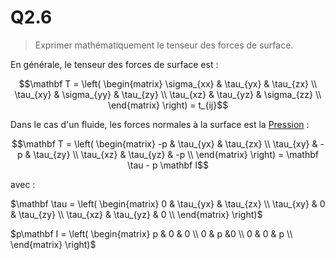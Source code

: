 # Q2.6

> Exprimer mathématiquement le tenseur des forces de surface.

En générale, le tenseur des forces de surface est :

$$\mathbf T = 
\left(
\begin{matrix}
	\sigma_{xx} & \tau_{yx} & \tau_{zx} \\
	\tau_{xy} & \sigma_{yy} & \tau_{zy} \\
	\tau_{xz} & \tau_{yz} & \sigma_{zz} \\
\end{matrix} 
\right) =
t_{ij}$$

Dans le cas d'un fluide, les forces normales à la surface est la [Pression](../Notion/Pression.md) : 

$$\mathbf T = 
\left(
\begin{matrix}
	-p & \tau_{yx} & \tau_{zx} \\
	\tau_{xy} & -p & \tau_{zy} \\
	\tau_{xz} & \tau_{yz} & -p \\
\end{matrix}
\right) = \mathbf \tau - p \mathbf I$$

avec :

 $\mathbf \tau = \left(
\begin{matrix}
	0 & \tau_{yx} & \tau_{zx} \\
	\tau_{xy} & 0 & \tau_{zy} \\
	\tau_{xz} & \tau_{yz} & 0 \\
\end{matrix}
\right)$

 $p\mathbf I = \left(
\begin{matrix}
	p & 0 & 0 \\
	0 & p &0 \\
	0 & 0 & p \\
\end{matrix}
\right)$